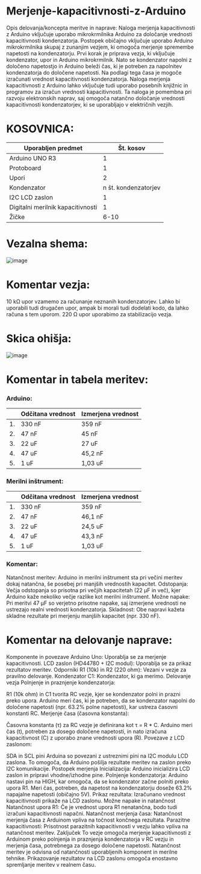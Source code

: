 # Merjenje-kapacitivnosti-z-Arduino
 
Opis delovanja/koncepta meritve in naprave:
Naloga merjenja kapacitivnosti z Arduino vključuje uporabo mikrokrmilnika Arduino za določanje vrednosti kapacitivnosti kondenzatorja. Postopek običajno vključuje uporabo Arduino mikrokrmilnika skupaj z zunanjim vezjem, ki omogoča merjenje spremembe napetosti na kondenzatorju.
Prvi korak je priprava vezja, ki vključuje kondenzator, upor in Arduino mikrokrmilnik. Nato se kondenzator napolni z določeno napetostjo in Arduino beleži čas, ki je potreben za napolnitev kondenzatorja do določene napetosti. Na podlagi tega časa je mogoče izračunati vrednost kapacitivnosti kondenzatorja.
Naloga merjenja kapacitivnosti z Arduino lahko vključuje tudi uporabo posebnih knjižnic in programov za izračun vrednosti kapacitivnosti. Ta naloga je pomembna pri razvoju elektronskih naprav, saj omogoča natančno določanje vrednosti kapacitivnosti kondenzatorjev, ki se uporabljajo v električnih vezjih.


# KOSOVNICA:

|Uporabljen predmet|Št. kosov|
|---|---|
|Arduino UNO R3|   1   |
|Protoboard|   1   |
|Upori|   2   |
|Kondenzator|   n št. kondenzatorjev   |
|I2C LCD zaslon|   1   |
|Digitalni merilnik kapacitivnosti|   1   |
|Žičke|   6-10   |

# Vezalna shema:

![image](https://github.com/NoSiht/Merjenje-kapacitivnosti-z-Arduino/assets/161247741/e58da991-aab1-420e-b7c2-e1e0fd61614b)

# Komentar vezja:
10 kΩ upor vzamemo za računanje neznanih kondenzatorjev. Lahko bi uporabili tudi drugačen upor, ampak bi morali tudi dodelati kodo, da lahko računa s tem uporom.
220 Ω upor uporabimo za stabilizacijo vezja.

# Skica ohišja:
![image](https://github.com/NoSiht/Merjenje-kapacitivnosti-z-Arduino/assets/161247741/7ea2c81a-83ab-462a-9bec-480ca04d0f48)

# Komentar in tabela meritev:
### Arduino:
|      | Odčitana vrednost | Izmerjena vrednost |
|---|---|---|
|1.| 330 nF | 359 nF |
|2.| 47 nF | 45 nF |
|3.| 22 uF | 27 uF |
|4.| 47 uF | 45,2 nF |
|5.| 1 uF | 1,03 uF |

### Merilni inštrument:
|      | Odčitana vrednost | Izmerjena vrednost |
|---|---|---|
|1.| 330 nF | 359 nF |
|2.| 47 nF | 46,1 nF |
|3.| 22 uF | 24,5 uF |
|4.| 47 uF | 43,3 nF |
|5.| 1 uF | 1,03 uF |

### Komentar:
Natančnost meritev: Arduino in merilni inštrument sta pri večini meritev dokaj natančna, še posebej pri manjših vrednostih kapacitet.
Odstopanja: Večja odstopanja so prisotna pri večjih kapacitetah (22 µF in več), kjer Arduino kaže nekoliko večje razlike kot merilni inštrument.
Možne napake: Pri meritvi 47 µF so verjetno prisotne napake, saj izmerjene vrednosti ne ustrezajo realni vrednosti kondenzatorja.
Skladnost: Obe napravi kažeta skladne rezultate pri merjenju manjših kapacitet (npr. 330 nF).

# Komentar na delovanje naprave:

Komponente in povezave
Arduino Uno: Uporablja se za merjenje kapacitivnosti.
LCD zaslon (HD44780 + I2C modul): Uporablja se za prikaz rezultatov meritev.
Odporniki R1 (10k) in R2 (220 ohm): Vezani v vezje za pravilno delovanje.
Kondenzator C1: Kondenzator, ki ga merimo.
Delovanje vezja
Polnjenje in praznjenje kondenzatorja:

R1 (10k ohm) in C1 tvorita RC vezje, kjer se kondenzator polni in prazni preko upora.
Arduino meri čas, ki je potreben, da se kondenzator napolni do določene napetosti (npr. 63.2% polne napetosti), kar ustreza časovni konstanti RC.
Merjenje časa (časovna konstanta):

Časovna konstanta (τ) za RC vezje je definirana kot τ = R * C.
Arduino meri čas (t), potreben za dosego določene napetosti, in nato izračuna kapacitivnost (C) z uporabo znane vrednosti upora (R).
Povezave z LCD zaslonom:

SDA in SCL pini Arduina so povezani z ustreznimi pini na I2C modulu LCD zaslona.
To omogoča, da Arduino pošilja rezultate meritev na zaslon preko I2C komunikacije.
Postopek merjenja
Inicializacija: Arduino inicializira LCD zaslon in pripravi vhodne/izhodne pine.
Polnjenje kondenzatorja:
Arduino nastavi pin na HIGH, kar omogoča, da se kondenzator začne polniti preko upora R1.
Meri čas, potreben, da napetost na kondenzatorju doseže 63.2% napajalne napetosti (običajno 5V).
Prikaz rezultata:
Izračunano vrednost kapacitivnosti prikaže na LCD zaslonu.
Možne napake in natančnost
Natančnost upora R1: Če je vrednost upora R1 nenatančna, bodo tudi izračuni kapacitivnosti napačni.
Natančnost merjenja časa: Natančnost merjenja časa z Arduinom vpliva na točnost končnega rezultata.
Parazitne kapacitivnosti: Prisotnost parazitnih kapacitivnosti v vezju lahko vpliva na natančnost meritev.
Zaključek
To vezje omogoča merjenje kapacitivnosti z Arduinom preko polnjenja in praznjenja kondenzatorja v RC vezju in merjenja časa, potrebnega za dosego določene napetosti. Natančnost meritev je odvisna od natančnosti uporabljenih komponent in merilne tehnike. Prikazovanje rezultatov na LCD zaslonu omogoča enostavno spremljanje meritev v realnem času.






